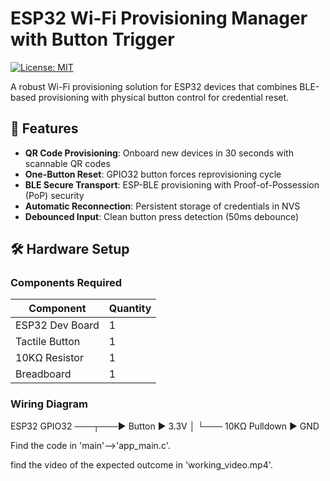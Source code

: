 # ESP32 Wi-Fi Provisioning Manager with Button Trigger

[![License: MIT](https://img.shields.io/badge/License-MIT-yellow.svg)](https://opensource.org/licenses/MIT)

A robust Wi-Fi provisioning solution for ESP32 devices that combines BLE-based provisioning with physical button control for credential reset.

## 📌 Features

- **QR Code Provisioning**: Onboard new devices in 30 seconds with scannable QR codes
- **One-Button Reset**: GPIO32 button forces reprovisioning cycle
- **BLE Secure Transport**: ESP-BLE provisioning with Proof-of-Possession (PoP) security
- **Automatic Reconnection**: Persistent storage of credentials in NVS
- **Debounced Input**: Clean button press detection (50ms debounce)

## 🛠 Hardware Setup

### Components Required
| Component | Quantity |
|-----------|----------|
| ESP32 Dev Board | 1 |
| Tactile Button | 1 |
| 10KΩ Resistor | 1 |
| Breadboard | 1 |

### Wiring Diagram

ESP32 GPIO32 ───┬───▶ Button ▶ 3.3V
                │
                └─── 10KΩ Pulldown ▶ GND

Find the code in 'main'-->'app_main.c'.

find the video of the expected outcome in 'working_video.mp4'.
